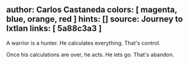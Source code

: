 author: Carlos Castaneda
colors: [ magenta, blue, orange, red ]
hints: []
source: Journey to Ixtlan
links: [ 5a88c3a3 ]
---
A warrior is a hunter. He calculates everything.
That's control.

Once his calculations are over, he acts. He lets go.
That's abandon.
